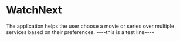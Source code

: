 # WatchNext
The application helps the user choose a movie or series over multiple services based on their preferences.
----this is a test line----